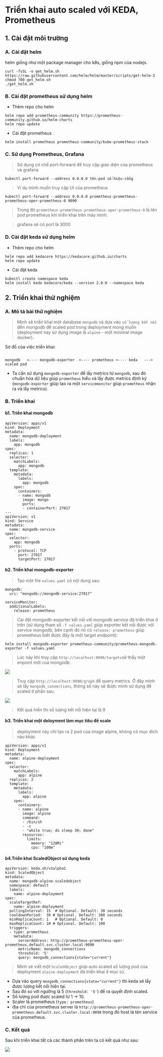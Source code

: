 # Triển khai auto scaled với KEDA, Prometheus

## 1. Cài đặt môi trường

### A. Cài đặt helm

helm giống như một package manager cho k8s, giống npm của nodejs.

```console
curl -fsSL -o get_helm.sh https://raw.githubusercontent.com/helm/helm/master/scripts/get-helm-3
chmod 700 get_helm.sh
./get_helm.sh
```

### B. Cài đặt prometheus sử dụng helm

- Thêm repo cho helm

```console
helm repo add prometheus-community https://prometheus-community.github.io/helm-charts
helm repo update
```

- Cài đặt prometheus

```console
helm install prometheus prometheus-community/kube-prometheus-stack
```

### C. Sử dụng Prometheus, Grafana

> Sử dụng cơ chế port-forward để truy cập giao diện của prometheus và grafana

```console
kubectl port-forward --address 0.0.0.0 tên-pod số-hiệu-cổng
```

> Ví dụ mình muốn truy cập UI của prometheus

```console
kubectl port-forward --address 0.0.0.0 prometheus-prometheus-prometheus-oper-prometheus-0 9090
```

> Trong đó `prometheus-prometheus-prometheus-oper-prometheus-0` là tên pod prometheus khi triển khai trên máy mình.

> grafana sẽ có port là 3000

### D. Cài đặt keda sử dụng helm

- Thêm repo cho helm

```console
helm repo add kedacore https://kedacore.github.io/charts
helm repo update
```

- Cài đặt keda

```console
kubectl create namespace keda
helm install keda kedacore/keda --version 2.0.0 --namespace keda
```

## 2. Triển khai thử nghiệm

### A. Mô tả bài thử nghiệm

> Mình sẽ triển khai một database `mongodb` và dựa vào `số lượng kết nối` đến mongodb để scaled pod trong deployment mong muốn (deployment này sử dụng image là `alpine` - một minimal image docker).

Sơ đồ của việc triển khai:

```console

mongodb   <---- mongodb-exporter  <---- prometheus <---- keda   ---> scaled pod

```

- Ta cần sử dụng `mongodb-exporter` để lấy metrics từ `mongodb`, sau đó chuẩn hóa dữ liệu giúp `prometheus` hiểu và lấy được metrics định kỳ (`mongodb-exporter` giúp tạo ra một `servicemonitor` giúp `prometheus` nhận ra và lấy metrics).

### B. Triển khai

#### b1. Triển khai mongodb

```console
apiVersion: apps/v1
kind: Deployment
metadata:
  name: mongodb-deployment
  labels:
    app: mongodb
spec:
  replicas: 1
  selector:
    matchLabels:
      app: mongodb
  template:
    metadata:
      labels:
        app: mongodb
    spec:
      containers:
      - name: mongodb
        image: mongo
        ports:
        - containerPort: 27017
---
apiVersion: v1
kind: Service
metadata:
  name: mongodb-service
spec:
  selector:
    app: mongodb
  ports:
    - protocol: TCP
      port: 27017
      targetPort: 27017
```

#### b2. Triển khai mongodb-exporter

> Tạo một file `values.yaml` có nội dung sau:

```console
mongodb:
  uri: "mongodb://mongodb-service:27017"

serviceMonitor:
  additionalLabels:
    release: prometheus
```

> Cài đặt mongodb-exporter kết nối với mongodb service đã triển khai ở trên (sử dụng tham số `-f values.yaml` giúp exporter kết nối được với service mongodb, bên cạnh đó nó có `release: prometheus` giúp prometheus biết được đây là một target endpoint):

```console
helm install mongodb-exporter prometheus-community/prometheus-mongodb-exporter -f values.yaml
```

> Lúc này khi truy cập `http://localhost:9090/targets`sẽ thấy một enpoint mới của mongodb.

<img src="./img/target-prometheus.PNG">

> Truy cập `http://localhost:9090/graph` để query metrics. Ở đây mình sẽ lấy `mongodb_connections`, thông số này sẽ được mình sử dụng để scaled ở phần sau.

<img src="./img/mongodb-connect-count.PNG">

> Kết quả hiển thị số lượng kết nối hiện tại là 9

#### b3. Triển khai một deloyment làm mục tiêu để scale

> deployment này chỉ tạo ra 2 pod của image alpine, không có mục đích nào khác

```console
apiVersion: apps/v1
kind: Deployment
metadata:
  name: alpine-deployment
spec:
  selector:
    matchLabels:
      app: alpine
  replicas: 2
  template:
    metadata:
      labels:
        app: alpine
    spec:
      containers:
      - name: alpine
        image: alpine
        command:
        - /bin/sh
        - -c
        - "while true; do sleep 30; done"
        resources:
          limits:
            memory: "128Mi"
            cpu: "100m"
```

#### b4.Triển khai ScaledObject sử dụng keda

```console
apiVersion: keda.sh/v1alpha1
kind: ScaledObject
metadata:
  name: mongodb-alpine-scaledobject
  namespace: default
  labels:
    name: alpine-deployment
spec:
  scaleTargetRef:
    name: alpine-deployment
  pollingInterval: 15  # Optional. Default: 30 seconds
  cooldownPeriod:  30 # Optional. Default: 300 seconds
  minReplicaCount: 1   # Optional. Default: 0
  maxReplicaCount: 10 # Optional. Default: 100
  triggers:
  - type: prometheus
    metadata:
      serverAddress: http://prometheus-prometheus-oper-prometheus.default.svc.cluster.local:9090
      metricName: mongodb_connections
      threshold: '5'
      query: mongodb_connections{state="current"}
```

> Mình sẽ viết một `ScaledObject` giúp auto scaled số lượng pod của deployment `alpine-deployment` đã triển khai ở mục `b3`.

- Dựa vào query `mongodb_connections{state="current"}` thì keda sẽ lấy được lượng kết nối hiện tại.
- Sau đó so với ngưỡng là 5 (`threshold: '5'`) để ra quyết định scaled.
- Số lượng pod được scaled từ 1 -> 10.
- Scaler là prometheus (`type: prometheus`)
- địa chỉ của prometheus server là `http://prometheus-prometheus-oper-prometheus.default.svc.cluster.local:9090` trong đó host là tên service của prometheus.

### C. Kết quả

Sau khi triển khai tất cả các thành phần trên ta có kết quả như sau:

<img src="./img/keda-mongo-alpine.PNG">
